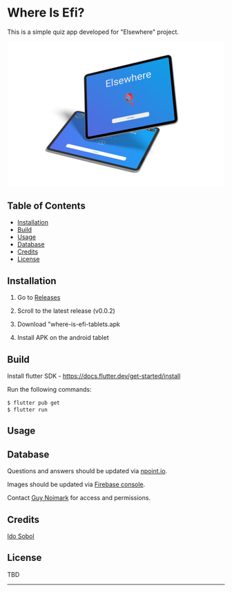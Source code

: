 # Where Is Efi?

This is a simple quiz app developed for "Elsewhere" project.

![alt text](assets\Elsewhere-Mockup-4.png)

## Table of Contents

- [Installation](#installation)
- [Build](#build)
- [Usage](#usage)
- [Database](#database)
- [Credits](#credits)
- [License](#license)

## Installation

1. Go to [Releases](https://github.com/GuyNoimark/where-is-efi/releases)

2. Scroll to the latest release (v0.0.2)

3. Download "where-is-efi-tablets.apk

4. Install APK on the android tablet

## Build

Install flutter SDK - https://docs.flutter.dev/get-started/install

Run the following commands:

```
$ flutter pub get
$ flutter run
```

## Usage

## Database

Questions and answers should be updated via [npoint.io](https://www.npoint.io/).

Images should be updated via [Firebase console](https://firebase.google.com/products/storage).

Contact [Guy Noimark](https://github.com/guynoimark) for access and permissions.

## Credits

[Ido Sobol](https://github.com/Ido-Sobol)

## License

TBD

---
